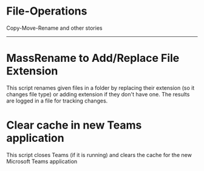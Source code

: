 # File-Operations
Copy-Move-Rename and other stories
___________________________________

# MassRename to Add/Replace File Extension

This script renames given files in a folder by replacing their
extension (so it changes file type) or adding extension if they don't have one.
The results are logged in a file for tracking changes.

# Clear cache in new Teams application
This script closes Teams (if it is running) and clears the cache for the new Microsoft Teams application
